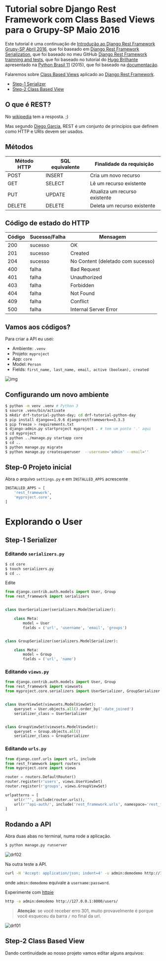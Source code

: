 # Tutorial sobre Django Rest Framework com Class Based Views para o Grupy-SP Maio 2016

Este tutorial é uma continuação de [Introdução ao Django Rest Framework Grupy-SP Abril 2016][8], que foi baseado em [Django Rest Framework Serialization][0], que foi baseado no meu GitHub [Django Rest Framework trainning and tests][1], que foi baseado no tutorial do [Hugo Brilhante][2] apresentado na [Python Brasil 11][3] (2015), que foi baseado na [documentação][4].

Falaremos sobre [Class Based Views][9] aplicado ao [Django Rest Framework][10].

* [Step-1 Serializer](#step-1-serializer)
* [Step-2 Class Based View](#step-2-class-based-view)

## O que é REST?

No [wikipedia][5] tem a resposta. ;)

Mas segundo [Diego Garcia][6], REST é um conjunto de princípios que definem como HTTP e URIs devem ser usados.

## Métodos

| Método HTTP | SQL equivalente | Finalidade da requisição      |
|-------------|-----------------|-------------------------------|
| POST        | INSERT          | Cria um novo recurso          |
| GET         | SELECT          | Lê um recurso existente       |
| PUT         | UPDATE          | Atualiza um recurso existente |
| DELETE      | DELETE          | Deleta um recurso existente   |


## Código de estado do HTTP

| Código | Sucesso/Falha | Mensagem                          |
|--------|---------------|-----------------------------------|
| 200    | sucesso       | OK                                |
| 201    | sucesso       | Created                           |
| 204    | sucesso       | No Content (deletado com sucesso) |
| 400    | falha         | Bad Request                       |
| 401    | falha         | Unauthorized                      |
| 403    | falha         | Forbidden                         |
| 404    | falha         | Not Found                         |
| 409    | falha         | Conflict                          |
| 500    | falha         | Internal Server Error             |


## Vamos aos códigos?

Para criar a API eu usei:

* Ambiente: `.venv`
* Projeto: `myproject`
* App: `core`
* Model: `Person`
* Fields: `first_name, last_name, email, active (boolean), created`

![img](img/person.jpg)


## Configurando um novo ambiente

```bash
$ python -m venv .venv # Python 3
$ source .venv/bin/activate
$ mkdir drf-tutorial-python-day; cd drf-tutorial-python-day
$ pip install django==1.9.6 djangorestframework==3.3.3
$ pip freeze > requirements.txt
$ django-admin.py startproject myproject . # tem um ponto '.' aqui
$ cd myproject
$ python ../manage.py startapp core
$ cd ..
$ python manage.py migrate
$ python manage.py createsuperuser  --username='admin' --email=''
```

## Step-0 Projeto inicial

Abra o arquivo `settings.py` e em `INSTALLED_APPS` acrescente

```python
INSTALLED_APPS = [
    'rest_framework',
    'myproject.core',
]
```

# Explorando o User

## Step-1 Serializer

### Editando `serializers.py`


```bash
$ cd core
$ touch serializers.py
$ cd ..
```

Edite

```python
from django.contrib.auth.models import User, Group
from rest_framework import serializers


class UserSerializer(serializers.ModelSerializer):

    class Meta:
        model = User
        fields = ('url', 'username', 'email', 'groups')


class GroupSerializer(serializers.ModelSerializer):

    class Meta:
        model = Group
        fields = ('url', 'name')
```

### Editando `views.py`

```python
from django.contrib.auth.models import User, Group
from rest_framework import viewsets
from myproject.core.serializers import UserSerializer, GroupSerializer


class UserViewSet(viewsets.ModelViewSet):
    queryset = User.objects.all().order_by('-date_joined')
    serializer_class = UserSerializer


class GroupViewSet(viewsets.ModelViewSet):
    queryset = Group.objects.all()
    serializer_class = GroupSerializer
```


### Editando `urls.py`

```python
from django.conf.urls import url, include
from rest_framework import routers
from myproject.core import views

router = routers.DefaultRouter()
router.register(r'users', views.UserViewSet)
router.register(r'groups', views.GroupViewSet)

urlpatterns = [
    url(r'^', include(router.urls)),
    url(r'^api-auth/', include('rest_framework.urls', namespace='rest_framework'))
]
```

## Rodando a API

Abra duas abas no terminal, numa rode a aplicação.

```bash
$ python manage.py runserver
```

![drf02](img/drf02.png)

Na outra teste a API.

```bash
curl -H 'Accept: application/json; indent=4' -u admin:demodemo http://127.0.0.1:8000/users/
```

onde `admin:demodemo` equivale a `username:password`.

Experimente com [httpie][7]

```bash
http -a admin:demodemo http://127.0.0.1:8000/users/
```

> **Atenção**: se você receber erro 301, muito provavelmente é porque você esqueceu da barra `/` no final da url.

![drf01](img/drf01.png)

## Step-2 Class Based View

Dando continuidade ao nosso projeto vamos editar alguns arquivos:






[0]: http://pythonclub.com.br/django-rest-framework-serialization.html
[1]: https://github.com/rg3915/drf
[2]: https://github.com/hugobrilhante/drf-tutorial-pybr11
[3]: http://pythonbrasil.github.io/pythonbrasil11-site/
[4]: http://www.django-rest-framework.org/tutorial/1-serialization/
[5]: https://pt.wikipedia.org/wiki/REST
[6]: https://github.com/rg3915/encontros/blob/master/2015/2015-07-7comm.md#boas-práticas-em-rest-apis---diego-garcia
[7]: https://github.com/jkbrzt/httpie#installation
[8]: https://github.com/rg3915/drf-tutorial-grupy-sp
[9]: http://www.django-rest-framework.org/tutorial/3-class-based-views/
[10]: http://www.django-rest-framework.org/